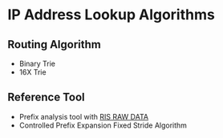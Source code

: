 # IP Address Lookup Algorithms

## Routing Algorithm
* Binary Trie 
* 16X Trie

## Reference Tool
* Prefix analysis tool with [RIS RAW DATA](https://www.ripe.net/analyse/internet-measurements/routing-information-service-ris/ris-raw-data)
* Controlled Prefix Expansion Fixed Stride Algorithm
